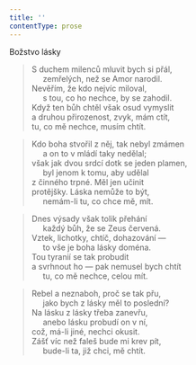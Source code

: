 ```yaml
---
title: ''
contentType: prose
---
```


Božstvo lásky

> S duchem milenců mluvit bych si přál,  
>      zemřelých, než se Amor narodil.  
> Nevěřím, že kdo nejvíc miloval,  
>      s tou, co ho nechce, by se zahodil.  
> Když ten bůh chtěl však osud vymyslit  
> a druhou přirozenost, zvyk, mám ctít,  
> tu, co mě nechce, musím chtít.

> Kdo boha stvořil z něj, tak nebyl zmámen  
>      a on to v mládí taky nedělal;  
> však jak dvou srdcí dotk se jeden plamen,  
>      byl jenom k tomu, aby udělal  
> z činného trpné. Měl jen učinit  
> protějšky. Láska nemůže to být,  
>      nemám-li tu, co chce mě, mít.

> Dnes výsady však tolik přehání  
>      každý bůh, že se Zeus červená.  
> Vztek, lichotky, chtíč, dohazování —  
>      to vše je boha lásky doména.  
> Tou tyranií se tak probudit  
> a svrhnout ho — pak nemusel bych chtít  
>      tu, co mě nechce, celou mít.

> Rebel a neznaboh, proč se tak přu,  
>      jako bych z lásky měl to poslední?  
> Na lásku z lásky třeba zanevřu,  
>      anebo lásku probudí on v ní,  
> což, má-li jiné, nechci okusit.  
> Zášť víc než faleš bude mi krev pít,  
>      bude-li ta, již chci, mě chtít.
